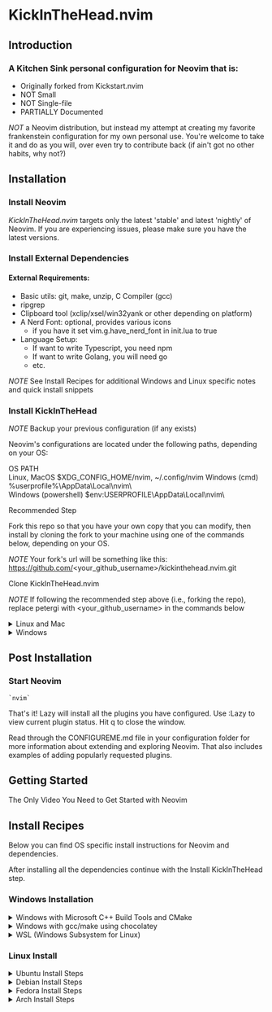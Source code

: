 # KickInTheHead.nvim

## Introduction

### A Kitchen Sink personal configuration for Neovim that is:

- Originally forked from Kickstart.nvim
- NOT Small
- NOT Single-file
- PARTIALLY Documented

*NOT* a Neovim distribution, but instead my attempt at creating my favorite frankenstein configuration for my own personal use. 
You're welcome to take it and do as you will, over even try to contribute back (if ain't got no other habits, why not?)

## Installation

### Install Neovim

*KickInTheHead.nvim* targets only the latest
'stable' and latest
'nightly' of Neovim.
If you are experiencing issues, please make sure you have the latest versions.

### Install External Dependencies

#### External Requirements:

- Basic utils: git, make, unzip, C Compiler (gcc)
- ripgrep
- Clipboard tool (xclip/xsel/win32yank or other depending on platform)
- A Nerd Font: optional, provides various icons
  - if you have it set vim.g.have_nerd_font in init.lua to true
- Language Setup:
  - If want to write Typescript, you need npm
  - If want to write Golang, you will need go
  - etc.

*NOTE*
See Install Recipes for additional Windows and Linux specific notes
and quick install snippets

### Install KickInTheHead

*NOTE*
Backup your previous configuration (if any exists)

Neovim's configurations are located under the following paths, depending on your OS:

  OS                  	PATH                                 
  Linux, MacOS        	$XDG_CONFIG_HOME/nvim, ~/.config/nvim
  Windows (cmd)       	%userprofile%\AppData\Local\nvim\    
  Windows (powershell)	$env:USERPROFILE\AppData\Local\nvim\ 

Recommended Step

Fork this repo
so that you have your own copy that you can modify, then install by cloning the
fork to your machine using one of the commands below, depending on your OS.

*NOTE*
Your fork's url will be something like this:
https://github.com/<your_github_username>/kickinthehead.nvim.git

Clone KickInTheHead.nvim

*NOTE*
If following the recommended step above (i.e., forking the repo), replace
petergi with <your_github_username> in the commands below

<details><summary> Linux and Mac </summary>

    git clone https://github.com/petergi/KickInTheHead.nvim.git "${XDG_CONFIG_HOME:-$HOME/.config}"/nvim

</details>

<details><summary> Windows </summary>

If you're using cmd.exe:

    git clone https://github.com/petergi/KickInTheHead.nvim.git %userprofile%\AppData\Local\nvim\

If you're using powershell.exe

    git clone https://github.com/petergi/KickInTheHead.nvim.git $env:USERPROFILE\AppData\Local\nvim\

</details>

## Post Installation

### Start Neovim

    `nvim`

That's it! Lazy will install all the plugins you have configured. Use :Lazy to view
current plugin status. Hit q to close the window.

Read through the CONFIGUREME.md file in your configuration folder for more
information about extending and exploring Neovim. That also includes
examples of adding popularly requested plugins.

## Getting Started

The Only Video You Need to Get Started with Neovim

## Install Recipes

Below you can find OS specific install instructions for Neovim and dependencies.

After installing all the dependencies continue with the Install KickInTheHead step.

### Windows Installation

<details><summary>Windows with Microsoft C++ Build Tools and CMake</summary>
Installation may require installing build tools and updating the run command for `telescope-fzf-native`

See telescope-fzf-native documentation for more details

This requires:

- Install CMake and the Microsoft C++ Build Tools on Windows

    {'nvim-telescope/telescope-fzf-native.nvim', build = 'cmake -S. -Bbuild -DCMAKE_BUILD_TYPE=Release && cmake --build build --config Release && cmake --install build --prefix build' }

</details>

<details><summary>Windows with gcc/make using chocolatey</summary>
Alternatively, one can install gcc and make which don't require changing the config,
the easiest way is to use choco:

1. install chocolatey
either follow the instructions on the page or use winget,
run in cmd as admin:

    winget install --accept-source-agreements chocolatey.chocolatey

2. install all requirements using choco, exit previous cmd and
  open a new one so that choco path is set, and run in cmd as admin:

    choco install -y neovim git ripgrep wget fd unzip gzip mingw make

</details>

<details><summary>WSL (Windows Subsystem for Linux)</summary>

    wsl --install
    wsl
    sudo add-apt-repository ppa:neovim-ppa/unstable -y
    sudo apt update
    sudo apt install make gcc ripgrep unzip git xclip neovim

</details>

### Linux Install

<details><summary>Ubuntu Install Steps</summary>

    sudo add-apt-repository ppa:neovim-ppa/unstable -y
    sudo apt update
    sudo apt install make gcc ripgrep unzip git xclip neovim

</details>

<details><summary>Debian Install Steps</summary>

    sudo apt update
    sudo apt install make gcc ripgrep unzip git xclip curl
    
    # Now we install nvim
    curl -LO https://github.com/neovim/neovim/releases/latest/download/nvim-linux64.tar.gz
    sudo rm -rf /opt/nvim-linux64
    sudo mkdir -p /opt/nvim-linux64
    sudo chmod a+rX /opt/nvim-linux64
    sudo tar -C /opt -xzf nvim-linux64.tar.gz
    
    # make it available in /usr/local/bin, distro installs to /usr/bin
    sudo ln -sf /opt/nvim-linux64/bin/nvim /usr/local/bin/

</details>

<details><summary>Fedora Install Steps</summary>

    sudo dnf install -y gcc make git ripgrep fd-find unzip neovim

</details>

<details><summary>Arch Install Steps</summary>

    sudo pacman -S --noconfirm --needed gcc make git ripgrep fd unzip neovim

</details>  

